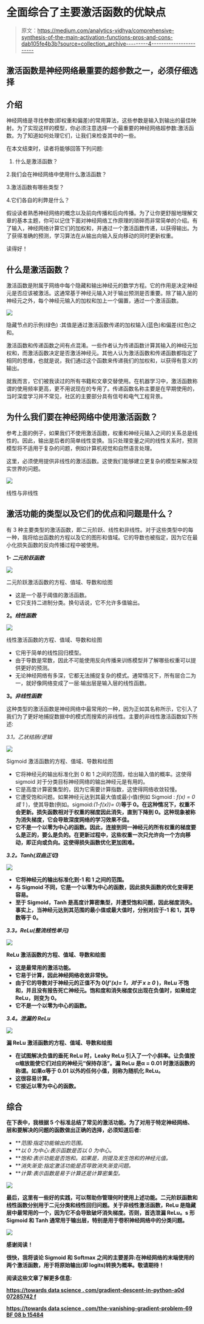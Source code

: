 # 全面综合了主要激活函数的优缺点

> 原文：<https://medium.com/analytics-vidhya/comprehensive-synthesis-of-the-main-activation-functions-pros-and-cons-dab105fe4b3b?source=collection_archive---------4----------------------->

## 激活函数是神经网络最重要的超参数之一，必须仔细选择

## 介绍

神经网络是寻找参数(即权重和偏差)的常用算法，这些参数是输入到输出的最佳映射。为了实现这样的模型，你必须注意选择一个最重要的神经网络超参数:激活函数。为了知道如何处理它们，让我们来检查其中的一些。

在本文结束时，读者将能够回答下列问题:

1.  什么是激活函数？

2.我们会在神经网络中使用什么激活函数？

3.激活函数有哪些类型？

4.它们各自的利弊是什么？

假设读者熟悉神经网络的概念以及前向传播和后向传播。为了让你更舒服地理解文章的基本主题，你可以记住下面对神经网络工作原理的琐碎而非常简单的介绍。有了输入，神经网络计算它们的加权和，并通过一个激活函数传递，以获得输出。为了获得准确的预测，学习算法在从输出向输入反向移动的同时更新权重。

读得好！

## 什么是激活函数？

激活函数是附属于网络中每个隐藏和输出神经元的数学方程。它的作用是决定神经元是否应该被激活。这通常基于神经元输入对于输出预测是否重要。除了输入层的神经元之外，每个神经元输入的加权和加上一个偏置，通过一个激活函数。

![](img/1ae2571782124cd47aedc2ea11a4182e.png)

隐藏节点的示例(绿色) :其值是通过激活函数传递的加权输入(蓝色)和偏差(红色)之和。

激活函数和传递函数之间有点混淆。一些作者认为传递函数计算其输入的神经元加权和，而激活函数决定是否激活神经元。其他人认为激活函数和传递函数都指定了相同的思维，也就是说，我们通过这个函数来传递我们的加权和，以获得有意义的输出。

就我而言，它们被我读过的所有书籍和文章交替使用。在机器学习中，激活函数称谓的使用频率更高，更不用说现在的专用了。传递函数名称主要是在早期使用的，当时深度学习并不常见，社区的主要部分具有信号和电气工程背景。

## 为什么我们要在神经网络中使用激活函数？

参考上面的例子，如果我们不使用激活函数，权重和神经元输入之间的关系总是线性的。因此，输出是后者的简单线性变换。当只处理变量之间的线性关系时，预测模型将不适用于复杂的问题，例如计算机视觉和自然语言处理。

这里，必须使用提供非线性的激活函数。这使我们能够建立更复杂的模型来解决现实世界的问题。

![](img/b6d4078842d76e39bf4f44b97a1a29af.png)

线性与非线性

## 激活功能的类型以及它们的优点和问题是什么？

有 3 种主要类型的激活函数，即二元阶跃、线性和非线性。对于这些类型中的每一种，我将给出函数的方程以及它的图形和值域。它的导数也被指定，因为它在最小化损失函数的反向传播过程中被使用。

**1- *二元阶跃函数***

![](img/da727e8bd446afd8eda709551f0827af.png)

二元阶跃激活函数的方程、值域、导数和绘图

*   这是一个基于阈值的激活函数。
*   它只支持二进制分类。换句话说，它不允许多值输出。

**2。*线性函数***

![](img/ad04224934b1d45299d441dee0df67d0.png)

线性激活函数的方程、值域、导数和绘图

*   它用于简单的线性回归模型。
*   由于导数是常数，因此不可能使用反向传播来训练模型并了解哪些权重可以提供更好的预测。
*   无论神经网络有多深，它都无法捕捉复杂的模式。通常情况下，所有层合二为一，就好像网络变成了一层:输出层是输入层的线性函数。

**3。*非线性函数***

这种类型的激活函数是神经网络中最常用的一种，因为正如其名称所示，它引入了我们为了更好地捕捉数据中的模式而搜索的非线性。主要的非线性激活函数如下所述:

*3.1。乙状结肠/逻辑*

![](img/1830a29222e82ac5d7eda7adbd4b54b5.png)

Sigmoid 激活函数的方程、值域、导数和绘图

*   它将神经元的输出标准化到 0 和 1 之间的范围，给出输入值的概率。这使得 sigmoid 对于分类目标神经网络的输出神经元是有用的。
*   它是高度计算密集型的，因为它需要计算指数，这使得网络收敛较慢。
*   它遭受饱和问题。如果神经元达到其最大值或最小值(例如 Sigmoid : *f(x) = 0 或 1* )，使其导数(例如。sigmoid:*(1-f(x))= 0*)**等于 0。在这种情况下，权重不会更新。损失函数相对于权重的梯度因此消失，直到下降到 0。这种现象被称为消失梯度，它会导致深度网络的学习效果不佳。**
*   **它不是一个以零为中心的函数。因此，连接到同一神经元的所有权重的梯度要么是正的，要么是负的。在更新过程中，这些权重一次只允许向一个方向移动，即正向或负向。这使得损失函数优化更加困难。**

***3.2。Tanh(双曲正切)***

**![](img/be760372fdea201bc2b0fb6fb4544a5e.png)**

*   **它将神经元的输出标准化到-1 和 1 之间的范围。**
*   **与 Sigmoid 不同，它是一个以零为中心的函数，因此损失函数的优化变得更容易。**
*   **至于 Sigmoid，Tanh 是高度计算密集型，并遭受饱和问题，因此梯度消失。事实上，当神经元达到其范围的最小值或最大值时，分别对应于-1 和 1，其导数等于 0。**

***3.3。ReLu(整流线性单元)***

**![](img/615bb019b62f7f9ca64e01fa905c3331.png)**

**ReLu 激活函数的方程、值域、导数和绘图**

*   **这是最常用的激活功能。**
*   **它易于计算，因此神经网络收敛非常快。**
*   **由于它的导数对于神经元的正值不为 0(*f’(x)= 1，对于 x ≥ 0* )，ReLu 不饱和，并且没有报告死亡神经元。饱和度和消失梯度仅出现在负值时，如果给定 ReLu，则变为 0。**
*   **它不是一个以零为中心的函数。**

***3.4。泄漏的 ReLu***

**![](img/41f229c470f12b766ddb4bcb8d380236.png)**

**漏 ReLu 激活函数的方程、值域、导数和绘图**

*   **在试图解决负值的垂死 ReLu 时，Leaky ReLu 引入了一个小斜率。让负值按α缩放能使它们对应的神经元“保持存活”。漏 ReLu 是α = 0.01 时激活函数的称谓。如果α等于 0.01 以外的任何小值，则称为随机化 ReLu。**
*   **这很容易计算。**
*   **它接近以零为中心的函数。**

## **综合**

**在下表中，我根据 5 个标准总结了常见的激活功能。为了对用于特定神经网络、层和要解决的问题的函数做出正确的选择，必须知道后者:**

*   ***范围:*指定功能输出的范围。**
*   ***以 0 为中心:*表示函数是否以 0 为中心。**
*   ***饱和:*表示功能是否饱和。如果是，则提及发生饱和的神经元值。**
*   ***消失渐变:*指定激活功能是否导致消失渐变问题。**
*   ***计算:*表示函数是易于计算还是计算密集型。**

**![](img/6460da21d0005b50749713894b1a7c9c.png)**

**最后，这里有一些好的实践，可以帮助你管理何时使用上述功能。二元阶跃函数和线性函数分别用于二元分类和线性回归问题。关于非线性激活函数，ReLu 是隐藏层中最常用的一个，因为它不会导致破坏消失梯度。否则，首选泄漏 ReLu。s 形 Sigmoid 和 Tanh 通常用于输出层，特别是用于卷积神经网络中的分类问题。**

**![](img/54fbd8b24f6f03bae0594fd62e640340.png)**

**感谢阅读！**

**很快，我将谈论 Sigmoid 和 Softmax 之间的主要差异:在神经网络的末端使用的两个激活函数，用于将原始输出(即 logits)转换为概率。敬请期待！**

**阅读这些文章了解更多信息:**

**[https://towards data science . com/gradient-descent-in-python-a0d 07285742 f](https://towardsdatascience.com/the-vanishing-gradient-problem-69bf08b15484)**

**[https://towards data science . com/the-vanishing-gradient-problem-69 BF 08 b 15484](https://towardsdatascience.com/gradient-descent-in-python-a0d07285742f)**